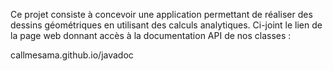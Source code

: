 Ce projet consiste à concevoir une application permettant de réaliser des dessins
géométriques en utilisant des calculs analytiques.
Ci-joint le lien de la page web donnant accès à la documentation API de nos classes : 

callmesama.github.io/javadoc
